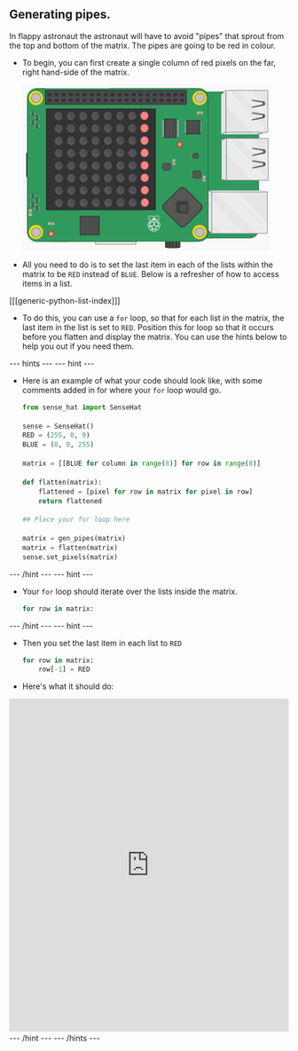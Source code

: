 ## Generating pipes.

In flappy astronaut the astronaut will have to avoid "pipes" that sprout from the top and bottom of the matrix. The pipes are going to be red in colour.

- To begin, you can first create a single column of red pixels on the far, right hand-side of the matrix.

	![column](images/SH-1.png)

- All you need to do is to set the last item in each of the lists within the matrix to be `RED` instead of `BLUE`. Below is a refresher of how to access items in a list.

[[[generic-python-list-index]]]

- To do this, you can use a `for` loop, so that for each list in the matrix, the last item in the list is set to `RED`. Position this for loop so that it occurs before you flatten and display the matrix. You can use the hints below to help you out if you need them.

--- hints --- --- hint ---
- Here is an example of what your code should look like, with some comments added in for where your `for` loop would go.
	```python
	from sense_hat import SenseHat

	sense = SenseHat()
	RED = (255, 0, 0)
	BLUE = (0, 0, 255)

	matrix = [[BLUE for column in range(8)] for row in range(8)]

	def flatten(matrix):
		flattened = [pixel for row in matrix for pixel in row]
		return flattened

	## Place your for loop here

	matrix = gen_pipes(matrix)    
	matrix = flatten(matrix)
	sense.set_pixels(matrix)
	```
--- /hint --- --- hint ---
- Your `for` loop should iterate over the lists inside the matrix.
	```python
	for row in matrix:
	```
--- /hint --- --- hint ---
- Then you set the last item in each list to `RED`
	```python
	for row in matrix:
		row[-1] = RED
	```
- Here's what it should do:
<iframe src="https://trinket.io/embed/python/55875860f1" width="100%" height="600" frameborder="0" marginwidth="0" marginheight="0" allowfullscreen></iframe>
--- /hint --- --- /hints ---
